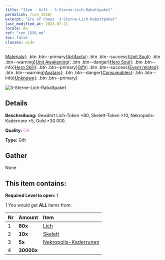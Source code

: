 ```yaml
---
title: "Item - Gift - 3-Sterne-Lich-Rabattpaket"
permalink: /con_1556/
excerpt: "Era of Chaos  3-Sterne-Lich-Rabattpaket"
last_modified_at: 2021-07-21
locale: de
ref: "con_1556.md"
toc: false
classes: wide
---
```

 [Materials](/ItemsDE/){: .btn .btn--primary}[Artifacts](/ItemsDE/Artifacts/){: .btn .btn--success}[Unit Soul](/ItemsDE/UnitSoul/){: .btn .btn--warning}[Unit Awakening](/ItemsDE/UnitAwakening/){: .btn .btn--danger}[Hero Soul](/ItemsDE/HeroSoul/){: .btn .btn--info}[Hero Skill](/ItemsDE/HeroSkill/){: .btn .btn--primary}[Gift](/ItemsDE/Gift/){: .btn .btn--success}[Event related](/ItemsDE/Events/){: .btn .btn--warning}[Avatars](/ItemsDE/Avatars/){: .btn .btn--danger}[Consumables](/ItemsDE/Consumables/){: .btn .btn--info}[Unknown](/ItemsDE/Unknown/){: .btn .btn--primary}

 ![3-Sterne-Lich-Rabattpaket](/images/t/i_907167.png)

## Details
 **Beschreibung:** Gewährt Lich-Token ×80, Skelett-Token ×10, Nekropolis-Kaderrune ×5, Gold ×30.000.

 **Quality:** <span style="color: #DA70D6">OK</span>

 **Type:** Gift

## Gather

  None

## This item contains:

 **Required Level to open:** 1

 1 You would get **ALL** items  from:

  | Nr | Amount |     Item    |
  |:---|:-------|:------------|
  | 1 |  **80x** | [Lich](/ItemsDE/unt_212/) |  | 
  | 2 |  **10x** | [Skelett](/ItemsDE/unt_208/) |  | 
  | 3 |  **5x** | [Nekropolis-Kaderrunen](/ItemsDE/con_755/) |  | 
  | 4 |  **30000x** | <i class="fas fa-coins"/> |  | 
